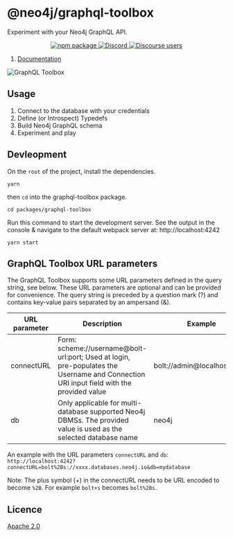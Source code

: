 # @neo4j/graphql-toolbox

Experiment with your Neo4j GraphQL API.

<p align="center">
  <a href="https://badge.fury.io/js/%40neo4j%2Fgraphql-toolbox">
    <img alt="npm package" src="https://badge.fury.io/js/%40neo4j%2Fgraphql-toolbox.svg">
  </a>
  <a href="https://discord.gg/neo4j">
    <img alt="Discord" src="https://img.shields.io/discord/787399249741479977?logo=discord&logoColor=white">
  </a>
  <a href="https://community.neo4j.com/c/drivers-stacks/graphql/33">
    <img alt="Discourse users" src="https://img.shields.io/discourse/users?logo=discourse&server=https%3A%2F%2Fcommunity.neo4j.com">
  </a>
</p>

1. [Documentation](https://neo4j.com/docs/graphql-manual/current/toolbox/)

![GraphQL Toolbox](https://github.com/neo4j/graphql/blob/dev/docs/modules/ROOT/images/toolbox-editor-view.png)

## Usage

1. Connect to the database with your credentials
2. Define (or Introspect) Typedefs
3. Build Neo4j GraphQL schema
4. Experiment and play

## Devleopment

On the `root` of the project, install the dependencies.

```
yarn
```

then `cd` into the graphql-toolbox package.

```
cd packages/graphql-toolbox
```

Run this command to start the development server. See the output in the console & navigate to the default webpack server at: http://localhost:4242

```
yarn start
```

## GraphQL Toolbox URL parameters

The GraphQL Toolbox supports some URL parameters defined in the query string, see below. These URL parameters are optional and can be provided for convenience.
The query string is preceded by a question mark (?) and contains key-value pairs separated by an ampersand (&).

| URL parameter | Description                                                                                                                             | Example                     |
| ------------- | --------------------------------------------------------------------------------------------------------------------------------------- | --------------------------- |
| connectURL    | Form: scheme://username@bolt-url:port; Used at login, pre-populates the Username and Connection URI input field with the provided value | bolt://admin@localhost:7687 |
| db            | Only applicable for multi-database supported Neo4j DBMSs. The provided value is used as the selected database name                      | neo4j                       |

An example with the URL parameters `connectURL` and `db`: `http://localhost:4242?connectURL=bolt%2Bs://xxxx.databases.neo4j.io&db=mydatabase`

Note: The plus symbol (+) in the connectURL needs to be URL encoded to become `%2B`. For example `bolt+s` becomes `bolt%2Bs`.

## Licence

[Apache 2.0](https://github.com/neo4j/graphql/blob/master/packages/toolbox/LICENSE.txt)
